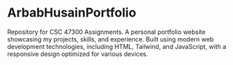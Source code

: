 # ArbabHusainPortfolio
Repository for CSC 47300 Assignments. A personal portfolio website showcasing my projects, skills, and experience. Built using modern web development technologies, including HTML, Tailwind, and JavaScript, with a responsive design optimized for various devices. 
